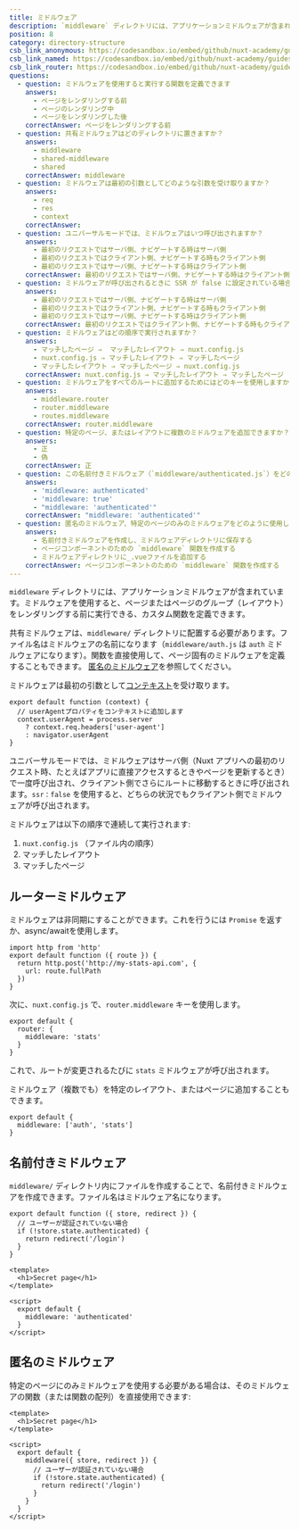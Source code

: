 ```yaml
---
title: ミドルウェア
description: `middleware` ディレクトリには、アプリケーションミドルウェアが含まれています。ミドルウェアを使用すると、ページまたはページのグループ（レイアウト）をレンダリングする前に実行できる、カスタム関数を定義できます。
position: 8
category: directory-structure
csb_link_anonymous: https://codesandbox.io/embed/github/nuxt-academy/guides-examples/tree/master/04_directory_structure/09_middleware_anonymous?fontsize=14&hidenavigation=1&theme=dark
csb_link_named: https://codesandbox.io/embed/github/nuxt-academy/guides-examples/tree/master/04_directory_structure/09_middleware_named?fontsize=14&hidenavigation=1&theme=dark
csb_link_router: https://codesandbox.io/embed/github/nuxt-academy/guides-examples/tree/master/04_directory_structure/09_middleware_router?fontsize=14&hidenavigation=1&theme=dark
questions:
  - question: ミドルウェアを使用すると実行する関数を定義できます
    answers:
      - ページをレンダリングする前
      - ページのレンダリング中
      - ページをレンダリングした後
    correctAnswer: ページをレンダリングする前
  - question: 共有ミドルウェアはどのディレクトリに置きますか？
    answers:
      - middleware
      - shared-middleware
      - shared
    correctAnswer: middleware
  - question: ミドルウェアは最初の引数としてどのような引数を受け取りますか？
    answers:
      - req
      - res
      - context
    correctAnswer:
  - question: ユニバーサルモードでは、ミドルウェアはいつ呼び出されますか？
    answers:
      - 最初のリクエストではサーバ側、ナビゲートする時はサーバ側
      - 最初のリクエストではクライアント側、ナビゲートする時もクライアント側
      - 最初のリクエストではサーバ側、ナビゲートする時はクライアント側
    correctAnswer: 最初のリクエストではサーバ側、ナビゲートする時はクライアント側
  - question: ミドルウェアが呼び出されるときに SSR が false に設定されている場合は？
    answers:
      - 最初のリクエストではサーバ側、ナビゲートする時はサーバ側
      - 最初のリクエストではクライアント側、ナビゲートする時もクライアント側
      - 最初のリクエストではサーバ側、ナビゲートする時はクライアント側
    correctAnswer: 最初のリクエストではクライアント側、ナビゲートする時もクライアント側
  - question: ミドルウェアはどの順序で実行されますか？
    answers:
      - マッチしたページ ⇒  マッチしたレイアウト ⇒ nuxt.config.js
      - nuxt.config.js ⇒ マッチしたレイアウト ⇒ マッチしたページ
      - マッチしたレイアウト ⇒ マッチしたページ ⇒ nuxt.config.js
    correctAnswer: nuxt.config.js ⇒ マッチしたレイアウト ⇒ マッチしたページ
  - question: ミドルウェアをすべてのルートに追加するためにはどのキーを使用しますか？
    answers:
      - middleware.router
      - router.middleware
      - routes.middleware
    correctAnswer: router.middleware
  - question: 特定のページ、またはレイアウトに複数のミドルウェアを追加できますか？
    answers:
      - 正
      - 偽
    correctAnswer: 正
  - question: この名前付きミドルウェア（`middleware/authenticated.js`）をどのようにページに追加しますか？
    answers:
      - 'middleware: authenticated'
      - 'middleware: true'
      - "middleware: 'authenticated'"
    correctAnswer: "middleware: 'authenticated'"
  - question: 匿名のミドルウェア、特定のページのみのミドルウェアをどのように使用しますか？
    answers:
      - 名前付きミドルウェアを作成し、ミドルウェアディレクトリに保存する
      - ページコンポーネントのための `middleware` 関数を作成する
      - ミドルウェアディレクトリに_.vueファイルを追加する
    correctAnswer: ページコンポーネントのための `middleware` 関数を作成する
---
```


`middleware` ディレクトリには、アプリケーションミドルウェアが含まれています。ミドルウェアを使用すると、ページまたはページのグループ（レイアウト）をレンダリングする前に実行できる、カスタム関数を定義できます。

共有ミドルウェアは、`middleware/` ディレクトリに配置する必要があります。ファイル名はミドルウェアの名前になります（`middleware/auth.js` は `auth` ミドルウェアになります）。関数を直接使用して、ページ固有のミドルウェアを定義することもできます。
[匿名のミドルウェア](/docs/2.x/components-glossary/pages-middleware#anonymous-middleware)を参照してください。

ミドルウェアは最初の引数として[コンテキスト](/docs/2.x/internals-glossary/context)を受け取ります。

```js{}[middleware/user-agent.js]
export default function (context) {
  // userAgentプロパティをコンテキストに追加します
  context.userAgent = process.server
    ? context.req.headers['user-agent']
    : navigator.userAgent
}
```

ユニバーサルモードでは、ミドルウェアはサーバ側（Nuxt アプリへの最初のリクエスト時、たとえばアプリに直接アクセスするときやページを更新するとき）で一度呼び出され、クライアント側でさらにルートに移動するときに呼び出されます。`ssr：false` を使用すると、どちらの状況でもクライアント側でミドルウェアが呼び出されます。

ミドルウェアは以下の順序で連続して実行されます:

1. `nuxt.config.js` （ファイル内の順序）
2. マッチしたレイアウト
3. マッチしたページ

## ルーターミドルウェア

ミドルウェアは非同期にすることができます。これを行うには `Promise` を返すか、async/awaitを使用します。

```js{}[middleware/stats.js]
import http from 'http'
export default function ({ route }) {
  return http.post('http://my-stats-api.com', {
    url: route.fullPath
  })
}
```

次に、`nuxt.config.js` で、`router.middleware` キーを使用します。

```js{}[nuxt.config.js]
export default {
  router: {
    middleware: 'stats'
  }
}
```

これで、ルートが変更されるたびに `stats` ミドルウェアが呼び出されます。

ミドルウェア（複数でも）を特定のレイアウト、またはページに追加することもできます。

```js{}[pages/index.vue / layouts/default.vue]
export default {
  middleware: ['auth', 'stats']
}
```

## 名前付きミドルウェア

`middleware/` ディレクトリ内にファイルを作成することで、名前付きミドルウェアを作成できます。ファイル名はミドルウェア名になります。

```js{}[middleware/authenticated.js]
export default function ({ store, redirect }) {
  // ユーザーが認証されていない場合
  if (!store.state.authenticated) {
    return redirect('/login')
  }
}
```

```html{}[pages/secret.vue]
<template>
  <h1>Secret page</h1>
</template>

<script>
  export default {
    middleware: 'authenticated'
  }
</script>
```

## 匿名のミドルウェア

特定のページにのみミドルウェアを使用する必要がある場合は、そのミドルウェアの関数（または関数の配列）を直接使用できます:

```html{}[pages/secret.vue]
<template>
  <h1>Secret page</h1>
</template>

<script>
  export default {
    middleware({ store, redirect }) {
      // ユーザーが認証されていない場合
      if (!store.state.authenticated) {
        return redirect('/login')
      }
    }
  }
</script>
```

<quiz :questions="questions"></quiz>
